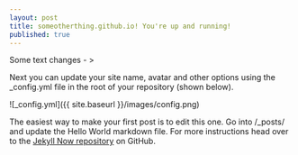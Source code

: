 ```yaml
---
layout: post
title: someotherthing.github.io! You're up and running!
published: true
---
```


Some text changes - >

Next you can update your site name, avatar and other options using the _config.yml file in the root of your repository (shown below). 

![_config.yml]({{ site.baseurl }}/images/config.png)

The easiest way to make your first post is to edit this one. Go into /_posts/ and update the Hello World markdown file. For more instructions head over to the [Jekyll Now repository](https://github.com/barryclark/jekyll-now) on GitHub.
